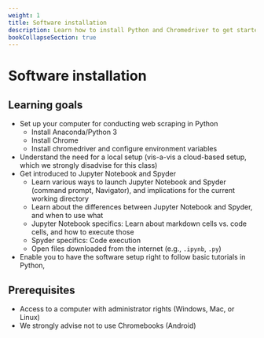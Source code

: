```yaml
---
weight: 1
title: Software installation
description: Learn how to install Python and Chromedriver to get started with web scraping and APIs
bookCollapseSection: true
---
```


# Software installation

## Learning goals

- Set up your computer for conducting web scraping in Python
  - Install Anaconda/Python 3
  - Install Chrome
  - Install chromedriver and configure environment variables
- Understand the need for a local setup (vis-a-vis a cloud-based setup, which we strongly disadvise for this class)
- Get introduced to Jupyter Notebook and Spyder
  - Learn various ways to launch Jupyter Notebook and Spyder (command prompt, Navigator), and implications for the current working directory
  - Learn about the differences between Jupyter Notebook and Spyder, and when to use what
  - Jupyter Notebook specifics: Learn about markdown cells vs. code cells, and how to execute those
  - Spyder specifics: Code execution
  - Open files downloaded from the internet (e.g., `.ipynb`, `.py`)
- Enable you to have the software setup right to follow basic tutorials in Python,


## Prerequisites
- Access to a computer with administrator rights (Windows, Mac, or Linux)
- We strongly advise not to use Chromebooks (Android)
